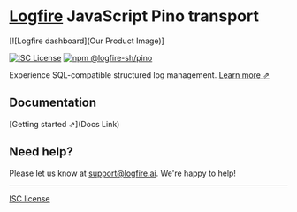 # [Logfire](https://logfire.ai) JavaScript Pino transport

[![Logfire dashboard](Our Product Image)]

[![ISC License](https://img.shields.io/badge/license-ISC-ff69b4.svg)](https://github.com/logfire-sh/logfire-js/blob/master/LICENSE.md)
[![npm @logfire-sh/pino](https://img.shields.io/npm/v/@logfire-sh/pino?color=success&label=npm%20%40logfire-sh%2Fpino)](https://www.npmjs.com/package/@logfire-sh/pino)

Experience SQL-compatible structured log management. [Learn more ⇗](https://logfire.ai/)

## Documentation

[Getting started ⇗](Docs Link)

## Need help?

Please let us know at [support@logfire.ai](EmailID). We're happy to help!

---

[ISC license](https://github.com/logfire-sh/logfire-js/blob/master/LICENSE.md)
